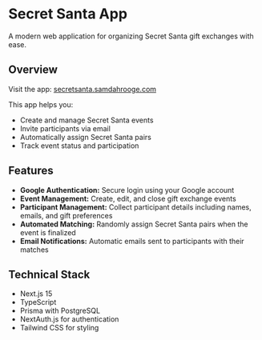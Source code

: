 # Secret Santa App

A modern web application for organizing Secret Santa gift exchanges with ease.

## Overview

Visit the app: [secretsanta.samdahrooge.com](secretsanta.samdahrooge.com)

This app helps you:

- Create and manage Secret Santa events
- Invite participants via email
- Automatically assign Secret Santa pairs
- Track event status and participation

## Features

- **Google Authentication:** Secure login using your Google account
- **Event Management:** Create, edit, and close gift exchange events
- **Participant Management:** Collect participant details including names, emails, and gift preferences
- **Automated Matching:** Randomly assign Secret Santa pairs when the event is finalized
- **Email Notifications:** Automatic emails sent to participants with their matches

## Technical Stack

- Next.js 15
- TypeScript
- Prisma with PostgreSQL
- NextAuth.js for authentication
- Tailwind CSS for styling
